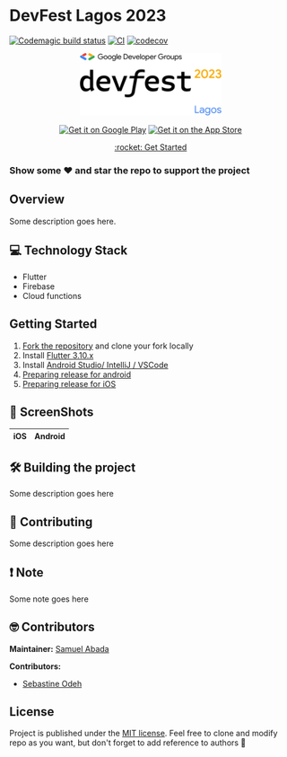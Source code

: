 # DevFest Lagos 2023
[![Codemagic build status](https://api.codemagic.io/apps/64da71850bfae33ab37b51d5/dev-android/status_badge.svg)](https://codemagic.io/apps/64da71850bfae33ab37b51d5/dev-android/latest_build)
[![CI](https://github.com/Mastersam07/devfest23/actions/workflows/ci.yaml/badge.svg?branch=dev)](https://github.com/Mastersam07/devfest23/actions/workflows/ci.yaml)
[![codecov](https://codecov.io/github/Mastersam07/devfest23/graph/badge.svg?token=C9p9ZBJjLt)](https://codecov.io/github/Mastersam07/devfest23)

<p align="center">
  <img src="./shots/gdg-logo.png" alt="DevFest Lagos 2023" width="50%" />
</p>
<p align="center">
<a target="_blank" href='https://play.google.com/store/apps/details?id=com.gdglagos.devfestlg'><img alt='Get it on Google Play' src='https://goldtonemusicgroup.com/img/goldtone/main-page/news/playstore-badge.png' height='75px'/></a>
<a target="_blank" href='#'><img alt='Get it on the App Store' src='https://upload.wikimedia.org/wikipedia/commons/thumb/3/3c/Download_on_the_App_Store_Badge.svg/1280px-Download_on_the_App_Store_Badge.svg.png' height='75px'/></a>
</p>
<p align="center"><a href="#getting-started">:rocket: Get Started</a></p>

### Show some ❤️ and star the repo to support the project

## Overview

Some description goes here.

## 💻 Technology Stack

- Flutter
- Firebase
- Cloud functions

## Getting Started

1. [Fork the repository]() and clone your fork locally
2. Install [Flutter 3.10.x](https://flutter.dev/docs/get-started/install)
3. Install [Android Studio/ IntelliJ / VSCode](https://flutter.dev/docs/development/tools/android-studio)
4. [Preparing release for android](https://flutter.dev/docs/deployment/android)
5. [Preparing release for iOS](https://flutter.dev/docs/deployment/ios)

## 📸 ScreenShots

|             iOS              |              Android              |
| :--------------------------: | :-------------------------------: |

## 🛠️ Building the project
Some description goes here

## 📄 Contributing
Some description goes here

## ❗️ Note
Some note goes here

## 🤓 Contributors

**Maintainer:** [Samuel Abada](https://github.com/mastersam07)

**Contributors:**
- [Sebastine Odeh](https://github.com/CoderNamedHendrick)

## License

Project is published under the [MIT license](/LICENSE).
Feel free to clone and modify repo as you want, but don't forget to add reference to authors 🙂